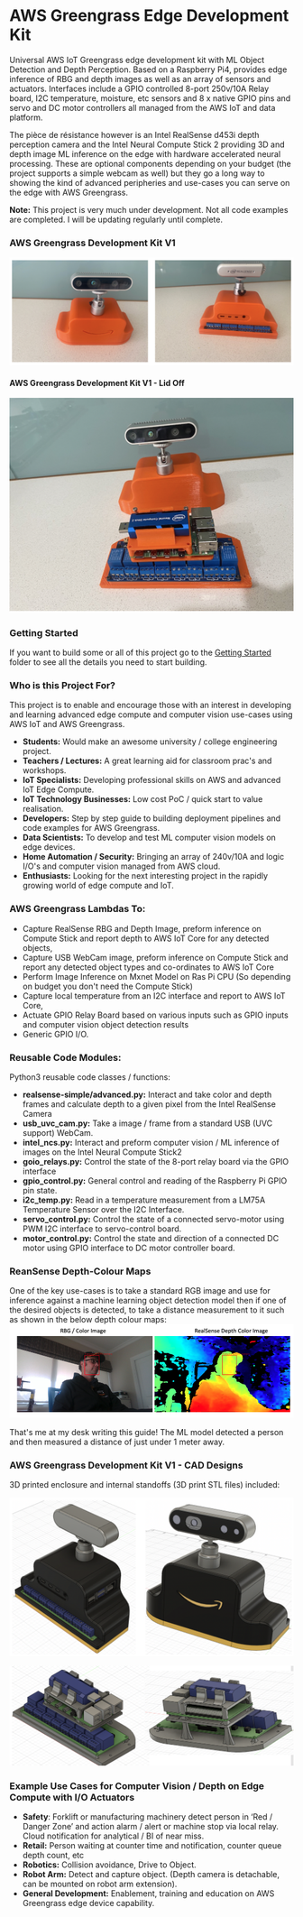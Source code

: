 # AWS Greengrass Edge Development Kit

Universal AWS IoT Greengrass edge development kit with ML Object Detection and Depth Perception. Based on a Raspberry Pi4, provides edge inference of RBG and depth images as well as an array of sensors and actuators. Interfaces include a GPIO controlled 8-port 250v/10A Relay board, I2C temperature, moisture, etc sensors and 8 x native GPIO pins and servo and DC motor controllers all managed from the AWS IoT and data platform. 

The pièce de résistance however is an Intel RealSense d453i depth perception camera and the Intel Neural Compute Stick 2 providing 3D and depth image ML inference on the edge with hardware accelerated neural processing. These are optional components depending on your budget (the project supports a simple webcam as well) but they go a long way to showing the kind of advanced peripheries and use-cases you can serve on the edge with AWS Greengrass. 

**Note:** This project is very much under development. Not all code examples are completed. I will be updating regularly until complete.

### AWS Greengrass Development Kit V1
![AWS Greengrass Development Kit V1](pics/dev-kit-front-back.png)

#### AWS Greengrass Development Kit V1 - Lid Off
![AWS Greengrass Development Kit V1 - Lid Off](pics/dev-kit-lid-off.png)

### Getting Started
If you want to build some or all of this project go to the [Getting Started](getting-started) folder to see all the details you need to start building. 

### Who is this Project For?
This project is to enable and encourage those with an interest in developing and learning advanced edge compute and computer vision use-cases using AWS IoT and AWS Greengrass.

* **Students:** Would make an awesome university / college engineering project.
* **Teachers / Lectures:** A great learning aid for classroom prac's and workshops.
* **IoT Specialists:** Developing professional skills on AWS and advanced IoT Edge Compute.
* **IoT Technology Businesses:** Low cost PoC / quick start to value realisation.
* **Developers:** Step by step guide to building deployment pipelines and code examples for AWS Greengrass.
* **Data Scientists:** To develop and test ML computer vision models on edge devices.
* **Home Automation / Security:** Bringing an array of 240v/10A and logic I/O's and computer vision managed from AWS cloud.
* **Enthusiasts:** Looking for the next interesting project in the rapidly growing world of edge compute and IoT.

 ### AWS Greengrass Lambdas To:
* Capture RealSense RBG and Depth Image, preform inference on Compute Stick and report depth to AWS IoT Core for any detected objects,
* Capture USB WebCam image, preform inference on Compute Stick and report any detected object types and co-ordinates to AWS IoT Core 
* Perform Image Inference on Mxnet Model on Ras Pi CPU (So depending on budget you don't need the Compute Stick)
* Capture local temperature from an I2C interface and report to AWS IoT Core,
* Actuate GPIO Relay Board based on various inputs such as GPIO inputs and computer vision object detection results
* Generic GPIO I/O.

### Reusable Code Modules:
Python3 reusable code classes / functions:
* **realsense-simple/advanced.py:** Interact and take color and depth frames and calculate depth to a given pixel from the Intel RealSense Camera
* **usb_uvc_cam.py:** Take a image / frame from a standard USB (UVC support) WebCam.
* **intel_ncs.py:** Interact and preform computer vision / ML inference of images on the Intel Neural Compute Stick2
* **goio_relays.py:** Control the state of the 8-port relay board via the GPIO interface
* **gpio_control.py:** General control and reading of the Raspberry Pi GPIO pin state. 
* **i2c_temp.py:** Read in a temperature measurement from a LM75A Temperature Sensor over the I2C Interface.
* **servo_control.py:** Control the state of a connected servo-motor using PWM I2C interface to servo-control board.
* **motor_control.py:** Control the state and direction of a connected DC motor using GPIO interface to DC motor controller board.

### ReanSense Depth-Colour Maps

One of the key use-cases is to take a standard RGB image and use for inference against a machine learning object detection model then if one of the desired objects is detected, to take a distance measurement to it such as shown in the below depth colour maps:  
![Realsense Colour maps](pics/realsense-colormaps.png)

That's me at my desk writing this guide! The ML model detected a person and then measured a distance of just under 1 meter away.

### AWS Greengrass Development Kit V1 - CAD Designs

3D printed enclosure and internal standoffs (3D print STL files) included:

![AWS Greengrass Development Kit V1 - CAD Front - Back](pics/dev-kit-cad-front-back.png)

![AWS Greengrass Development Kit V1 - CAD Lid Off](pics/dev-kit-cad-lid-off.png)

### Example Use Cases for Computer Vision / Depth on Edge Compute with I/O Actuators

* **Safety**: Forklift or manufacturing machinery detect person in ‘Red / Danger Zone’ and action alarm / alert or machine stop via local relay. Cloud notification for analytical / BI of near miss.
* **Retail:** Person waiting at counter time and notification, counter queue depth count, etc
* **Robotics:** Collision avoidance, Drive to Object.
* **Robot Arm:** Detect and capture object. (Depth camera is detachable, can be mounted on robot arm extension). 
* **General Development:** Enablement, training and education on AWS Greengrass edge device capability.

